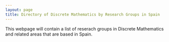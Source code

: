 ```yaml
---
layout: page
title: Directory of Discrete Mathematics by Research Groups in Spain
---
```


This webpage will contain a list of reserach groups in Discrete Mathematics and related areas that are based in Spain.

